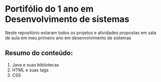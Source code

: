 <h1>Portifólio do 1 ano em Desenvolvimento de sistemas</h1>
<p>Neste repositório estaram todos os projetos e atividades propostas em sala de aula em meu primeiro ano em desenvolvimento de sistemas</p>
<h2>Resumo do conteúdo:</h2>
<ol>
  <li>Java e suas bibliotecas</li>
  <li>HTML e suas tags</li>
  <li>CSS</li>
</ol>
